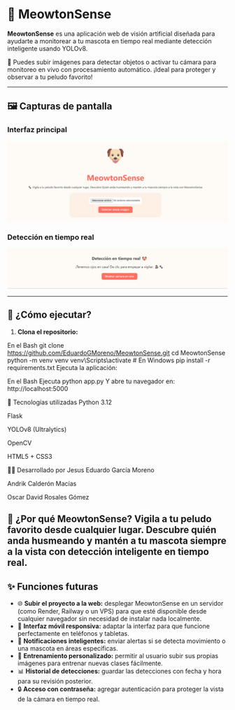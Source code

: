 # 🐾 MeowtonSense

**MeowtonSense** es una aplicación web de visión artificial diseñada para ayudarte a monitorear a tu mascota en tiempo real mediante detección inteligente usando YOLOv8.

🎥 Puedes subir imágenes para detectar objetos o activar tu cámara para monitoreo en vivo con procesamiento automático. ¡Ideal para proteger y observar a tu peludo favorito!

---

## 🖼️ Capturas de pantalla

### Interfaz principal
![UI](https://raw.githubusercontent.com/EduardoGMoreno/MeowtonSense/main/MeowtonSenseUI.png)

### Detección en tiempo real
![LiveCam](https://raw.githubusercontent.com/EduardoGMoreno/MeowtonSense/main/LiveCamMeowtonSense.png)

---

## 🚀 ¿Cómo ejecutar?

1. **Clona el repositorio:**

En el Bash
git clone https://github.com/EduardoGMoreno/MeowtonSense.git
cd MeowtonSense
python -m venv venv
venv\\Scripts\\activate       # En Windows
pip install -r requirements.txt
Ejecuta la aplicación:

En el Bash Ejecuta
python app.py
Y abre tu navegador en:
http://localhost:5000

🔧 Tecnologías utilizadas
Python 3.12

Flask

YOLOv8 (Ultralytics)

OpenCV

HTML5 + CSS3

👨‍💻 Desarrollado por
Jesus Eduardo García Moreno

Andrik Calderón Macías

Oscar David Rosales Gómez

🐶 ¿Por qué MeowtonSense?
Vigila a tu peludo favorito desde cualquier lugar.
Descubre quién anda husmeando y mantén a tu mascota siempre a la vista con detección inteligente en tiempo real.
---

## ✨ Funciones futuras

- 🌐 **Subir el proyecto a la web:** desplegar MeowtonSense en un servidor (como Render, Railway o un VPS) para que esté disponible desde cualquier navegador sin necesidad de instalar nada localmente.
- 📱 **Interfaz móvil responsiva:** adaptar la interfaz para que funcione perfectamente en teléfonos y tabletas.
- 💬 **Notificaciones inteligentes:** enviar alertas si se detecta movimiento o una mascota en áreas específicas.
- 🧠 **Entrenamiento personalizado:** permitir al usuario subir sus propias imágenes para entrenar nuevas clases fácilmente.
- 📊 **Historial de detecciones:** guardar las detecciones con fecha y hora para su revisión posterior.
- 🔒 **Acceso con contraseña:** agregar autenticación para proteger la vista de la cámara en tiempo real.

